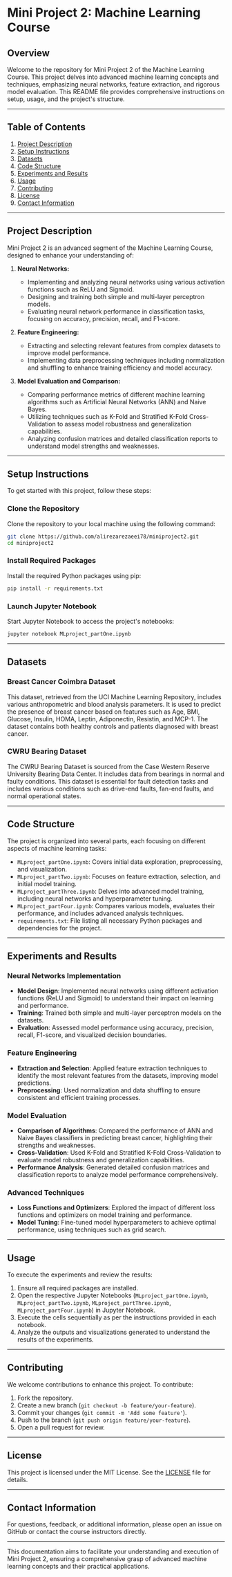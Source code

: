 
# Mini Project 2: Machine Learning Course

## Overview

Welcome to the repository for Mini Project 2 of the Machine Learning Course. This project delves into advanced machine learning concepts and techniques, emphasizing neural networks, feature extraction, and rigorous model evaluation. This README file provides comprehensive instructions on setup, usage, and the project's structure.

---

## Table of Contents

1. [Project Description](#project-description)
2. [Setup Instructions](#setup-instructions)
3. [Datasets](#datasets)
4. [Code Structure](#code-structure)
5. [Experiments and Results](#experiments-and-results)
6. [Usage](#usage)
7. [Contributing](#contributing)
8. [License](#license)
9. [Contact Information](#contact-information)

---

## Project Description

Mini Project 2 is an advanced segment of the Machine Learning Course, designed to enhance your understanding of:

1. **Neural Networks:**
   - Implementing and analyzing neural networks using various activation functions such as ReLU and Sigmoid.
   - Designing and training both simple and multi-layer perceptron models.
   - Evaluating neural network performance in classification tasks, focusing on accuracy, precision, recall, and F1-score.

2. **Feature Engineering:**
   - Extracting and selecting relevant features from complex datasets to improve model performance.
   - Implementing data preprocessing techniques including normalization and shuffling to enhance training efficiency and model accuracy.

3. **Model Evaluation and Comparison:**
   - Comparing performance metrics of different machine learning algorithms such as Artificial Neural Networks (ANN) and Naive Bayes.
   - Utilizing techniques such as K-Fold and Stratified K-Fold Cross-Validation to assess model robustness and generalization capabilities.
   - Analyzing confusion matrices and detailed classification reports to understand model strengths and weaknesses.

---

## Setup Instructions

To get started with this project, follow these steps:

### Clone the Repository

Clone the repository to your local machine using the following command:

```bash
git clone https://github.com/alirezarezaeei78/miniproject2.git
cd miniproject2
```

### Install Required Packages

Install the required Python packages using pip:

```bash
pip install -r requirements.txt
```

### Launch Jupyter Notebook

Start Jupyter Notebook to access the project's notebooks:

```bash
jupyter notebook MLproject_partOne.ipynb
```

---

## Datasets

### Breast Cancer Coimbra Dataset

This dataset, retrieved from the UCI Machine Learning Repository, includes various anthropometric and blood analysis parameters. It is used to predict the presence of breast cancer based on features such as Age, BMI, Glucose, Insulin, HOMA, Leptin, Adiponectin, Resistin, and MCP-1. The dataset contains both healthy controls and patients diagnosed with breast cancer.

### CWRU Bearing Dataset

The CWRU Bearing Dataset is sourced from the Case Western Reserve University Bearing Data Center. It includes data from bearings in normal and faulty conditions. This dataset is essential for fault detection tasks and includes various conditions such as drive-end faults, fan-end faults, and normal operational states.

---

## Code Structure

The project is organized into several parts, each focusing on different aspects of machine learning tasks:

- `MLproject_partOne.ipynb`: Covers initial data exploration, preprocessing, and visualization.
- `MLproject_partTwo.ipynb`: Focuses on feature extraction, selection, and initial model training.
- `MLproject_partThree.ipynb`: Delves into advanced model training, including neural networks and hyperparameter tuning.
- `MLproject_partFour.ipynb`: Compares various models, evaluates their performance, and includes advanced analysis techniques.
- `requirements.txt`: File listing all necessary Python packages and dependencies for the project.

---

## Experiments and Results

### Neural Networks Implementation

- **Model Design**: Implemented neural networks using different activation functions (ReLU and Sigmoid) to understand their impact on learning and performance.
- **Training**: Trained both simple and multi-layer perceptron models on the datasets.
- **Evaluation**: Assessed model performance using accuracy, precision, recall, F1-score, and visualized decision boundaries.

### Feature Engineering

- **Extraction and Selection**: Applied feature extraction techniques to identify the most relevant features from the datasets, improving model predictions.
- **Preprocessing**: Used normalization and data shuffling to ensure consistent and efficient training processes.

### Model Evaluation

- **Comparison of Algorithms**: Compared the performance of ANN and Naive Bayes classifiers in predicting breast cancer, highlighting their strengths and weaknesses.
- **Cross-Validation**: Used K-Fold and Stratified K-Fold Cross-Validation to evaluate model robustness and generalization capabilities.
- **Performance Analysis**: Generated detailed confusion matrices and classification reports to analyze model performance comprehensively.

### Advanced Techniques

- **Loss Functions and Optimizers**: Explored the impact of different loss functions and optimizers on model training and performance.
- **Model Tuning**: Fine-tuned model hyperparameters to achieve optimal performance, using techniques such as grid search.

---

## Usage

To execute the experiments and review the results:

1. Ensure all required packages are installed.
2. Open the respective Jupyter Notebooks (`MLproject_partOne.ipynb`, `MLproject_partTwo.ipynb`, `MLproject_partThree.ipynb`, `MLproject_partFour.ipynb`) in Jupyter Notebook.
3. Execute the cells sequentially as per the instructions provided in each notebook.
4. Analyze the outputs and visualizations generated to understand the results of the experiments.

---

## Contributing

We welcome contributions to enhance this project. To contribute:

1. Fork the repository.
2. Create a new branch (`git checkout -b feature/your-feature`).
3. Commit your changes (`git commit -m 'Add some feature'`).
4. Push to the branch (`git push origin feature/your-feature`).
5. Open a pull request for review.

---

## License

This project is licensed under the MIT License. See the [LICENSE](LICENSE) file for details.

---

## Contact Information

For questions, feedback, or additional information, please open an issue on GitHub or contact the course instructors directly.

---

This documentation aims to facilitate your understanding and execution of Mini Project 2, ensuring a comprehensive grasp of advanced machine learning concepts and their practical applications.
